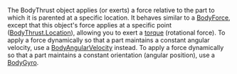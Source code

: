 The BodyThrust object applies (or exerts) a force relative to the part to which it is parented at a specific location. It behaves similar to a [BodyForce](https://developer.roblox.com/en-us/api-reference/class/BodyForce), except that this object's force applies at a specific point ([BodyThrust.Location](https://developer.roblox.com/en-us/api-reference/property/BodyThrust/Location)), allowing you to exert a [torque](https://en.wikipedia.org/wiki/Torque) (rotational force). To apply a force dynamically so that a part maintains a constant angular velocity, use a [BodyAngularVelocity](https://developer.roblox.com/en-us/api-reference/class/BodyAngularVelocity) instead. To apply a force dynamically so that a part maintains a constant orientation (angular position), use a [BodyGyro](https://developer.roblox.com/en-us/api-reference/class/BodyGyro).